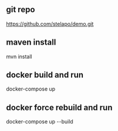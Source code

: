 ## git repo ##
https://github.com/stelapo/demo.git


## maven install ##
mvn install

## docker build and run ##
docker-compose up

## docker force rebuild and run ##
docker-compose up --build